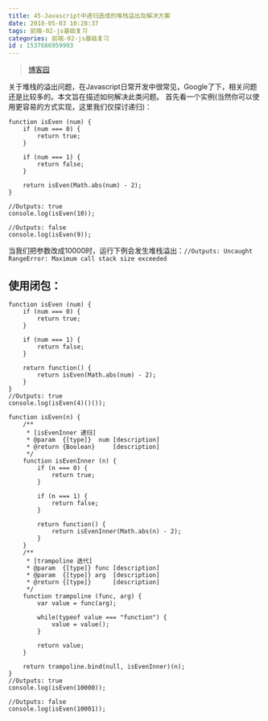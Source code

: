 ```yaml
---
title: 45-Javascript中递归造成的堆栈溢出及解决方案
date: 2018-05-03 10:28:37
tags: 前端-02-js基础复习
categories: 前端-02-js基础复习
id : 1537686959993
---
```

> [博客园](https://www.cnblogs.com/cuew1987/p/4122856.html) 

关于堆栈的溢出问题，在Javascript日常开发中很常见，Google了下，相关问题还是比较多的。本文旨在描述如何解决此类问题。 首先看一个实例(当然你可以使用更容易的方式实现，这里我们仅探讨递归)：


```
function isEven (num) {
    if (num === 0) {
        return true;
    }
 
    if (num === 1) {
        return false;
    }
 
    return isEven(Math.abs(num) - 2);
}
 
//Outputs: true
console.log(isEven(10));
 
//Outputs: false
console.log(isEven(9));
```
当我们把参数改成10000时，运行下例会发生堆栈溢出：`//Outputs: Uncaught RangeError: Maximum call stack size exceeded `

## 使用闭包：

```
function isEven (num) {
    if (num === 0) {
        return true;
    }
 
    if (num === 1) {
        return false;
    }
 
    return function() {
        return isEven(Math.abs(num) - 2);
    }
}
//Outputs: true
console.log(isEven(4)()());
```

```
function isEven(n) {
    /**
     * [isEvenInner 递归]
     * @param  {[type]}  num [description]
     * @return {Boolean}     [description]
     */
    function isEvenInner (n) {
        if (n === 0) {
            return true;
        }
 
        if (n === 1) {
            return false;
        }
 
        return function() {
            return isEvenInner(Math.abs(n) - 2);
        }
    }
    /**
     * [trampoline 迭代]
     * @param  {[type]} func [description]
     * @param  {[type]} arg  [description]
     * @return {[type]}      [description]
     */
    function trampoline (func, arg) {
        var value = func(arg);
 
        while(typeof value === "function") {
            value = value();
        }
 
        return value;
    }
 
    return trampoline.bind(null, isEvenInner)(n);
}
//Outputs: true
console.log(isEven(10000));
 
//Outputs: false
console.log(isEven(10001));
```
